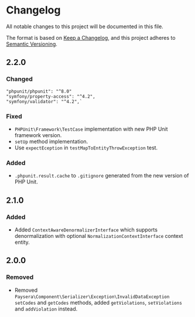 # Changelog
All notable changes to this project will be documented in this file.

The format is based on [Keep a Changelog](https://keepachangelog.com/en/1.0.0/),
and this project adheres to [Semantic Versioning](https://semver.org/spec/v2.0.0.html).

## 2.2.0
### Changed
```
"phpunit/phpunit": "^8.0"
"symfony/property-access": "^4.2",
"symfony/validator": "^4.2",`
```

### Fixed
- `PHPUnit\Framework\TestCase` implementation with new PHP Unit framework version.
- `setUp` method implementation.
- Use `expectEception` in `testMapToEntityThrowException` test.

### Added
- `.phpunit.result.cache` to `.gitignore` generated from the new version of PHP Unit.

## 2.1.0
### Added
- Added `ContextAwareDenormalizerInterface` which supports denormalization with optional `NormalizationContextInterface`
context entity.

## 2.0.0
### Removed
- Removed `Paysera\Component\Serializer\Exception\InvalidDataException` `setCodes` and `getCodes` methods,
  added `getViolations`, `setViolations` and `addViolation` instead.
